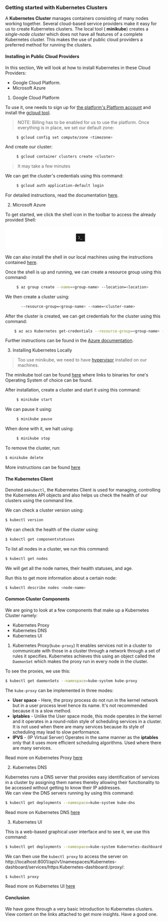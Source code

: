 ### Getting started with Kubernetes Clusters

A **Kubernetes Cluster**  manages containers consisting of many nodes working together. Several cloud-based service providers make it easy for us to create Kubernetes clusters.   The local tool ( **minikube**) creates a *single-node cluster* which does not have all features of a complete Kubernetes cluster. This makes  the use of public cloud providers a preferred method for running the clusters.

#### Installing in Public Cloud Providers

In this section, We will look at how to install Kubernetes in these Cloud Providers:

- Google Cloud Platform.
- Microsoft Azure

1. Google Cloud Platform

To use it, one needs to sign up for [the platform's Platform account](https://console.cloud.google.com/freetrial?_ga=2.256403528.294839319.1619953021-1551188299.1619953021) and install the [gcloud tool](https://cloud.google.com/sdk/docs/install).

> NOTE: Billing has to be enabled for us to use the platform.
Once everything is in place, we set our default zone:

```bash
     $ gcloud config set compute/zone <timezone>
```     

And create our cluster:

```bash
     $ gcloud container clusters create <cluster>
```

> It may take a few minutes

We can get the cluster's credentials using this command:

```bash
     $ gcloud auth application-default login
```

For detailed instructions, read the documentation [here](https://cloud.google.com/Kubernetes-engine/docs/how-to/).

2. Microsoft Azure

To get started, we click the shell icon in the toolbar to access the already provided Shell:

![Shell icon](shell.png)

We can also install the shell in our local machines using the instructions contained [here](https://docs.microsoft.com/cli/azure/install-azure-cli).

Once the shell is up and running, we can create a resource group using this command:

```bash
     $ az group create --name=<group-name> --location=<location>
```

We then create a cluster using:

```bash
       --resource-group=<group-name> --name=<cluster-name>
```

After the cluster is created, we can get credentials
for the cluster using this command:

```bash
    $ az acs Kubernetes get-credentials --resource-group=<group-name> --name=<cluster-name>
```

Further instructions can be found in the [Azure documentation](https://docs.microsoft.com/en-us/azure/aks/Kubernetes-walkthrough).

3. Installing Kubernetes Locally

> Too use minikube, we need to have [hypervisor](https://www.vmware.com/topics/glossary/content/hypervisor#:~:text=A%20hypervisor%2C%20also%20known%20as,such%20as%20memory%20and%20processing.) installed on our machines.

The minikube tool can be found [here](https://github.com/Kubernetes/minikube) where links to binaries for one's Operating System of choice can be found. 

After installation, create a cluster and start it using this command:

```bash
     $ minikube start
```

We can pause it using:

```bash
     $ minikube pause
```

When done with it, we halt using:

```bash
     $ minikube stop
```    

To remove the cluster, run:

```bash
$ minikube delete
```

More instructions can be found [here](https://minikube.sigs.k8s.io/docs/start/)

#### The Kubernetes Client

Denoted as`kubectl`, the Kubernetes Client is used for managing, controlling the Kubernetes API objects and also helps us check the health of our clusters using the command line.

We can check a cluster version using:

```bash
$ kubectl version
```

We can check the health of the cluster using:

```bash
$ kubectl get componentstatuses
```

To list all nodes in a cluster, we run this command:

```bash
$ kubectl get nodes
```

We will get all the node names, their health statuses, and age.

Run this to get more information about a certain node:

```bash
$ kubectl describe nodes <node-name>
```
#### Common Cluster Components

We are going to look at a few components that make up a Kubernetes Cluster namely:

- Kubernetes Proxy
- Kubernetes DNS
- Kubernetes UI

1. Kubernetes Proxy(```kube-proxy```)
It enables services not in a cluster to communicate with those in a cluster through a network through a set of rules it specifies. Kubernetes achieves this using an object called the `DaemonSet` which makes the proxy run in every node in the cluster. 

To see the proxies, we use this:

```bash
$ kubectl get daemonSets --namespace=kube-system kube-proxy

```
The `kube-proxy` can be implemented in three modes:
- **User space** - Here, the proxy process do not run in the kernel network but in a user process level hence its name. It's not recommended because it is a slow method.
- **iptables** - Unlike the User space mode, this mode operates in the kernel and it operates in a round-robin style of scheduling services in a cluster. It is not used when there are many services because its style of scheduling may lead to slow performance.
- **IPVS** - (IP Virtual Server) Operates in the same manner as the **iptables** only that it uses more efficient scheduling algorithms. Used where there are many services.

Read more on Kubernetes Proxy [here](https://Kubernetes.io/docs/concepts/cluster-administration/proxies/)

2. Kubernetes DNS

Kubernetes runs a DNS server that provides easy identification of services in a cluster by assigning them names thereby allowing their functionality to be accessed without getting to know their IP addresses.  
We can view the DNS servers running by using this command:

```bash
$ kubectl get deployments --namespace=kube-system kube-dns
```
Read more on Kubernetes DNS [here](https://Kubernetes.io/docs/concepts/services-networking/dns-pod-service/)

3. Kubernetes UI

This is a web-based graphical user interface and to see it, we use this command:

```bash
$ kubectl get deployments --namespace=kube-system Kubernetes-dashboard
```

We can then use the `kubectl proxy` to access the server on http://localhost:8001/api/v1/namespaces/Kubernetes-dashboard/services/https:Kubernetes-dashboard:/proxy/:

```bash
$ kubectl proxy
```
Read more on Kubernetes UI [here](https://Kubernetes.io/docs/tasks/access-application-cluster/web-ui-dashboard/)

#### Conclusion

We have gone through a very basic introduction to Kubernetes clusters. View content on the links attached to get more insights. Have a good one.